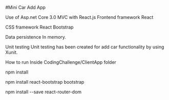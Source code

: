 #Mini Car Add App

Use of Asp.net Core 3.0 MVC with React.js
Frontend framework
React

CSS framework
React Bootstrap

Data persistence
In memory.

Unit testing
Unit testing has been created for add car functionality by using Xunit.

How to run
Inside CodingChallenge/ClientApp folder

npm install

npm install react-bootstrap bootstrap

npm install --save react-router-dom